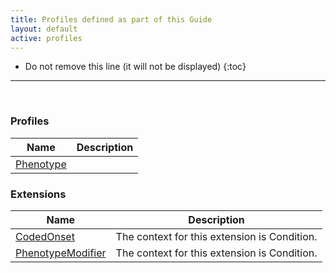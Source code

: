 ```yaml
---
title: Profiles defined as part of this Guide
layout: default
active: profiles
---
```


<!-- { :.no_toc } -->

<!-- TOC  the css styling for this is \pages\assets\css\project.css under 'markdown-toc'-->

* Do not remove this line (it will not be displayed)
{:toc}

<!-- end TOC -->

---
<br />

### Profiles

<table>
<thead>
<tr>
<th>Name</th>
<th>Description</th>
</tr>
</thead>
<tbody>
<tr>
<td><a href="StructureDefinition-phenotype.html">Phenotype</a></td>
<td></td>
</tr>
</tbody>
</table>


### Extensions

<table>
<thead>
<tr>
<th>Name</th>
<th>Description</th>
</tr>
</thead>
<tbody>
<tr>
<td><a href="StructureDefinition-coded-onset.html">CodedOnset</a></td>
<td>The context for this extension is Condition. </td>
</tr>
<tr>
<td><a href="StructureDefinition-phenotype-modifier.html">PhenotypeModifier</a></td>
<td>The context for this extension is Condition.</td>
</tr>
</tbody>
</table>


